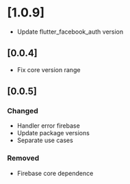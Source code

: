 # [1.0.9]

- Update flutter_facebook_auth version

## [0.0.4]

- Fix core version range

## [0.0.5]

### Changed 
- Handler error firebase
- Update package versions 
- Separate use cases
### Removed
- Firebase core dependence
